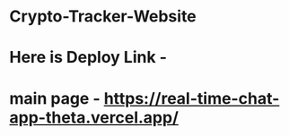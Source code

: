 # Crypto-Tracker-Website

# Here is Deploy Link - 

# main page - https://real-time-chat-app-theta.vercel.app/

